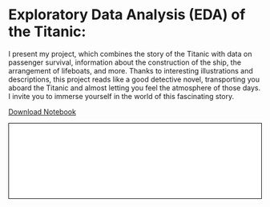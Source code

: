 # Exploratory Data Analysis (EDA) of the Titanic:

I present my project, which combines the story of the Titanic with data on passenger survival, information about the construction of the ship, the arrangement of lifeboats, and more. Thanks to interesting illustrations and descriptions, this project reads like a good detective novel, transporting you aboard the Titanic and almost letting you feel the atmosphere of those days. I invite you to immerse yourself in the world of this fascinating story.

<a href="titanic_en_rafal_ney.ipynb" class="md-button md-button--primary">Download Notebook</a>

<iframe
    id="content"
    src="titanic_en_rafal_ney.html"
    width="100%"
    style="border:1px solid black;overflow:hidden;"
></iframe>
<script>
function resizeIframeToFitContent(iframe) {
    iframe.style.height = (iframe.contentWindow.document.documentElement.scrollHeight + 50) + "px";
    iframe.contentDocument.body.style["overflow"] = 'hidden';
}
window.addEventListener('load', function() {
    var iframe = document.getElementById('content');
    resizeIframeToFitContent(iframe);
});
window.addEventListener('resize', function() {
    var iframe = document.getElementById('content');
    resizeIframeToFitContent(iframe);
});
</script>
